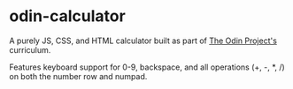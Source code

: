 # odin-calculator

A purely JS, CSS, and HTML calculator built as part of [The Odin Project's](https://www.theodinproject.com/courses/web-development-101/lessons/calculator) curriculum.

Features keyboard support for 0-9, backspace, and all operations (+, -, *, /) on both the number row and numpad.